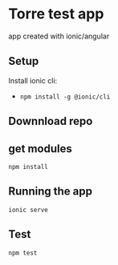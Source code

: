 # Torre test app
app created with ionic/angular

## Setup 
Install ionic cli:
- `npm install -g @ionic/cli`

## Downnload repo

## get modules
`npm install` 

## Running the app 
`ionic serve` 

## Test
`npm test` 


